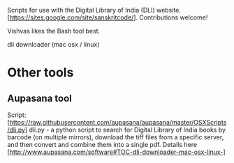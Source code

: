 Scripts for use with the Digital Library of India (DLI) website. 
[https://sites.google.com/site/sanskritcode/]. Contributions welcome!

Vishvas likes the Bash tool best.

dli downloader (mac osx / linux)

# Other tools #
## Aupasana tool ##
Script: [https://raw.githubusercontent.com/aupasana/aupasana/master/OSXScripts/dli.py] dli.py - a python script to search for Digital Library of India books by barcode (on multiple mirrors), download the tiff files from a specific server, and then convert and combine them into a single pdf. Details here [http://www.aupasana.com/software#TOC-dli-downloader-mac-osx-linux-]